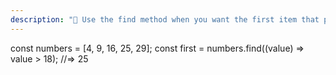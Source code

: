 ```yaml
---
description: "🙌 Use the find method when you want the first item that passes a test function! #JavaScript #ES6 #100DaysOfCode"
---
```

const numbers = [4, 9, 16, 25, 29];
const first = numbers.find((value) => value > 18);
//=> 25
